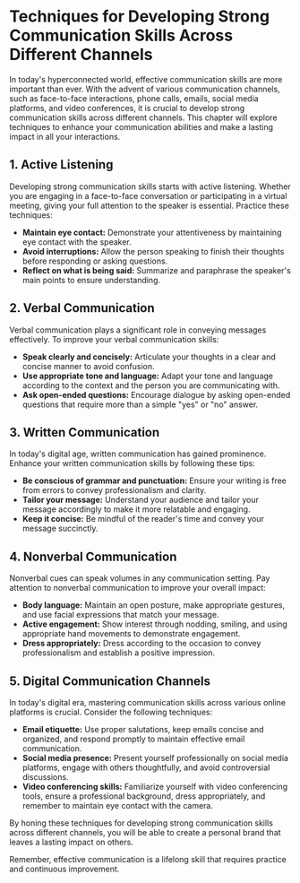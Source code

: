 Techniques for Developing Strong Communication Skills Across Different Channels
========================================================================================

In today's hyperconnected world, effective communication skills are more important than ever. With the advent of various communication channels, such as face-to-face interactions, phone calls, emails, social media platforms, and video conferences, it is crucial to develop strong communication skills across different channels. This chapter will explore techniques to enhance your communication abilities and make a lasting impact in all your interactions.

1\. Active Listening
-------------------

Developing strong communication skills starts with active listening. Whether you are engaging in a face-to-face conversation or participating in a virtual meeting, giving your full attention to the speaker is essential. Practice these techniques:

* **Maintain eye contact:** Demonstrate your attentiveness by maintaining eye contact with the speaker.
* **Avoid interruptions:** Allow the person speaking to finish their thoughts before responding or asking questions.
* **Reflect on what is being said:** Summarize and paraphrase the speaker's main points to ensure understanding.

2\. Verbal Communication
-----------------------

Verbal communication plays a significant role in conveying messages effectively. To improve your verbal communication skills:

* **Speak clearly and concisely:** Articulate your thoughts in a clear and concise manner to avoid confusion.
* **Use appropriate tone and language:** Adapt your tone and language according to the context and the person you are communicating with.
* **Ask open-ended questions:** Encourage dialogue by asking open-ended questions that require more than a simple "yes" or "no" answer.

3\. Written Communication
------------------------

In today's digital age, written communication has gained prominence. Enhance your written communication skills by following these tips:

* **Be conscious of grammar and punctuation:** Ensure your writing is free from errors to convey professionalism and clarity.
* **Tailor your message:** Understand your audience and tailor your message accordingly to make it more relatable and engaging.
* **Keep it concise:** Be mindful of the reader's time and convey your message succinctly.

4\. Nonverbal Communication
--------------------------

Nonverbal cues can speak volumes in any communication setting. Pay attention to nonverbal communication to improve your overall impact:

* **Body language:** Maintain an open posture, make appropriate gestures, and use facial expressions that match your message.
* **Active engagement:** Show interest through nodding, smiling, and using appropriate hand movements to demonstrate engagement.
* **Dress appropriately:** Dress according to the occasion to convey professionalism and establish a positive impression.

5\. Digital Communication Channels
---------------------------------

In today's digital era, mastering communication skills across various online platforms is crucial. Consider the following techniques:

* **Email etiquette:** Use proper salutations, keep emails concise and organized, and respond promptly to maintain effective email communication.
* **Social media presence:** Present yourself professionally on social media platforms, engage with others thoughtfully, and avoid controversial discussions.
* **Video conferencing skills:** Familiarize yourself with video conferencing tools, ensure a professional background, dress appropriately, and remember to maintain eye contact with the camera.

By honing these techniques for developing strong communication skills across different channels, you will be able to create a personal brand that leaves a lasting impact on others.

Remember, effective communication is a lifelong skill that requires practice and continuous improvement.
